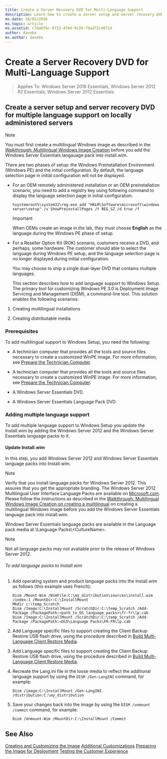 ```yaml
---
title: Create a Server Recovery DVD for Multi-Language Support
description: Learn how to create a server setup and server recovery DVD for multiple language support on locally administered servers.
ms.date: 10/03/2016
ms.topic: article
ms.assetid: c7da0f6c-9732-4784-9c28-7dad72c4071d
author: daveba
ms.author: daveba
---
```


# Create a Server Recovery DVD for Multi-Language Support

>Applies To: Windows Server 2016 Essentials, Windows Server 2012 R2 Essentials, Windows Server 2012 Essentials

##  <a name="BKMK_MLHeadedRecovery"></a> Create a server setup and server recovery DVD for multiple language support on locally administered servers

> [!NOTE]
>  You must first create a multilingual Windows image as described in the [Walkthrough: Multilingual Windows Image Creation](/previous-versions/windows/it-pro/windows-8.1-and-8/jj126995(v=win.10)) before you add the  Windows Server Essentials langauage pack into install.wim.

 There are two phases of setup: the Windows Preinstallation Environment (Windows PE) and the initial configuration. By default, the language selection page in initial configuration will not be displayed.

- For an OEM remotely administered installation or an OEM preinstallation scenario, you need to add a registry key using following command to display the language selection page in initial configuration.

  ```
  %systemroot%\system32\reg.exe add "HKLM\Software\microsoft\windows server\setup" /v ShowPreinstallPages /t REG_SZ /d true /f
  ```

  > [!IMPORTANT]
  >  When OEMs create an image in the lab, they must choose **English** as the language during the Windows PE phase of setup.

- For a Reseller Option Kit (ROK) scenario, customers receive a DVD, and perhaps, some hardware. The customer should able to select the language during Windows PE setup, and the language selection page is no longer displayed during initial configuration.

  You may choose to ship a single dual-layer DVD that contains multiple languages.

  This section describes how to add language support to Windows Setup. The primary tool for customizing Windows PE 3.0 is Deployment Image Servicing and Management (DISM), a command-line tool. This solution enables the following scenarios:

1.  Creating multilingual installations

2.  Creating distributable media

### Prerequisites
 To add multilingual support to Windows Setup, you need the following:


-   A technician computer that provides all the tools and source files necessary to create a customized WinPE image. For more information, see [Prepare the Technician Computer](Prepare-the-Technician-Computer.md).

-   A technician computer that provides all the tools and source files necessary to create a customized WinPE image. For more information, see [Prepare the Technician Computer](../install/Prepare-the-Technician-Computer.md).


-   A  Windows Server Essentials DVD.

-   A  Windows Server Essentials Language Pack DVD.

###  <a name="BKMK_Steps"></a> Adding multiple language support
 To add multiple language support to Windows Setup you update the Install.wim by adding the  Windows Server 2012 and the  Windows Server Essentials language packs to it.

#### Update Install.wim
 In this step, you add  Windows Server 2012 and  Windows Server Essentials language packs into Install.wim.

> [!NOTE]
>  Verify that you install language packs for  Windows Server 2012. This assures that you get the appropriate branding. The  Windows Server 2012 Multilingual User Interface Language Packs are available on [Microsoft.com](https://www.microsoft.com/OEM/en/installation/downloads/Pages/technical-downloads.aspx). Please follow the instructions as described in the [Walkthrough: Multilingual Windows Image Creation on creating a multilingual](/previous-versions/windows/it-pro/windows-8.1-and-8/jj126995(v=win.10)) on creating a multilingual Windows image before you add the Windows Server Essentials language pack into install.wim.
>
>  Windows Server Essentials language packs are available in the Language pack media at \Language Packs\\<CultureName\>.

> [!NOTE]
>  Not all language packs may not available prior to the release of  Windows Server 2012.

###### To add language packs to Install.wim

1.  Add operating system and product language packs into the Install.wim as follows (this example uses French):

    ```
    Dism /Mount-Wim /WimFile:C:\my_distribution\sources\install.wim /index:1 /MountDir:C:\InstallMount
    Mkdir c:\temp_Scratch
    Dism /Image:C:\InstallMount /ScratchDir:C:\temp_Scratch /Add-Package /PackagePath:<path_to_OS_language_packs>\fr-fr\lp.cab
    Dism /Image:C:\InstallMount /ScratchDir:C:\temp_Scratch /Add-Package /PackagePath:<OCD\Language Packs\FR-FR\lp.cab

    ```


2.  Add Language specific files to support creating the Client Backup Restore USB flash drive, using the procedure described in [Build Multi-Language Client Restore Media](Build-Multi-Language-Client-Restore-Media.md).

2.  Add Language specific files to support creating the Client Backup Restore USB flash drive, using the procedure described in [Build Multi-Language Client Restore Media](../install/Build-Multi-Language-Client-Restore-Media.md).


3.  Recreate the Lang.ini file in the loose media to reflect the additional language support by using the `DISM /Gen-LangINI` command, for example:

    ```
    Dism /image:C:\InstallMount /Gen-LangINI /distribution:C:\my_distribution

    ```

4.  Save your changes back into the image by using the `DISM /unmount /commit` command, for example:

    ```
    Dism /Unmount-Wim /MountDir:C:\InstallMount /Commit
    ```

## See Also

 [Creating and Customizing the Image](Creating-and-Customizing-the-Image.md)
 [Additional Customizations](Additional-Customizations.md)
 [Preparing the Image for Deployment](Preparing-the-Image-for-Deployment.md)
 [Testing the Customer Experience](Testing-the-Customer-Experience.md)